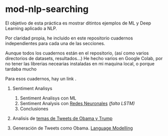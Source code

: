 # mod-nlp-searching

El objetivo de esta práctica es mostrar ditintos ejemplos de ML y Deep Learning aplicado a NLP.

Por claridad propia, he incluido en este repositorio cuadernos independientes para cada una de las secciones. 

Aunque todos los cuadernos están en el repositorio, (así como varios directorios de datasets, resultados...) He hecho varios en Google Colab, por no tener las librerias necearias instaladas en mi maquina local, o porque tardaba mucho

Para esos cuadernos, hay un link .

1. Sentiment Analisys
     1. Sentiment Analisys con ML
     2. Sentiment Analysis con [Redes Neuronales](https://colab.research.google.com/drive/19gf5vW9rC1dcSE0t-IMU4xJsUQTiMXxF) *(falta LSTM)*
     3. Conclusiones   

2. Analisis de [temas de Tweets de Obama y Trump](https://colab.research.google.com/drive/1rN-slueM1IzgQkmflEEuePxPPqgRwNdD)

3. Generación de Tweets como Obama. [Language Modelling](https://colab.research.google.com/drive/1N7P3CHWqJuDAPf5UZUNfMctu5ppHoOoR) 
